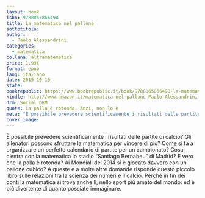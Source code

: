 ```yaml
---
layout: book
isbn: 9788865866498
title: La matematica nel pallone
sottotitolo:
author:
  - Paolo Alessandrini
categories:
  - matematica
collana: altramatematica
price: 1.99€
format: epub
lang: italiano
date: 2015-10-15
state:
bookrepublic: https://www.bookrepublic.it/book/9788865866498-la-matematica-nel-pallone/
kindle: http://www.amazon.it/matematica-nel-pallone-Paolo-Alessandrini-ebook/dp/B016OXAZVK/ref=sr_1_1?ie=UTF8&qid=1450697131&sr=8-1&keywords=la+matematica+nel+pallone
drm: Social DRM
quote: La palla è rotonda. Anzi, non lo è
meta: "È possibile prevedere scientificamente i risultati delle partite di calcio? Gli allenatori possono sfruttare la matematica per vincere di più? Come si fa a organizzare un perfetto calendario di partite per un campionato?"
cover_image:
---
```

È possibile prevedere scientificamente i risultati delle partite di calcio? Gli allenatori possono sfruttare la matematica per vincere di più? Come si fa a organizzare un perfetto calendario di partite per un campionato? Cosa c’entra con la matematica lo stadio “Santiago Bernabeu” di Madrid? È vero che la palla è rotonda? Ai Mondiali del 2014 si è giocato davvero con un pallone cubico? A queste e a molte altre domande risponde questo piccolo libro sulle relazioni tra la scienza dei numeri e il calcio. Perché in fin dei conti la matematica si trova anche lì, nello sport più amato del mondo: ed è più divertente di quanto possiate immaginare.
